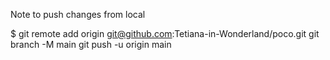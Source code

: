 Note to push changes from local

$ git remote add origin git@github.com:Tetiana-in-Wonderland/poco.git
git branch -M main
git push -u origin main

